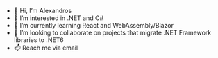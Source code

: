 - 👋 Hi, I’m Alexandros
- 👀 I’m interested in .NET and C#
- 🌱 I’m currently learning React and WebAssembly/Blazor
- 💞️ I’m looking to collaborate on projects that migrate .NET Framework libraries to .NET6
- 📫 Reach me via email

<!---
alaskaris/alaskaris is a ✨ special ✨ repository because its `README.md` (this file) appears on your GitHub profile.
You can click the Preview link to take a look at your changes.
--->
